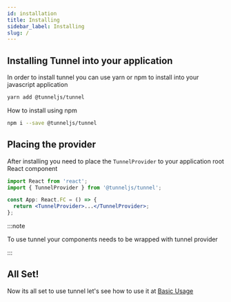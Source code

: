 ```yaml
---
id: installation
title: Installing
sidebar_label: Installing
slug: /
---
```


## Installing Tunnel into your application

In order to install tunnel you can use yarn or npm to install into your javascript application

```sh
yarn add @tunneljs/tunnel
```

How to install using npm

```sh
npm i --save @tunneljs/tunnel
```

## Placing the provider

After installing you need to place the `TunnelProvider` to your application root React component

```jsx
import React from 'react';
import { TunnelProvider } from '@tunneljs/tunnel';

const App: React.FC = () => {
  return <TunnelProvider>...</TunnelProvider>;
};
```

:::note

To use tunnel your components needs to be wrapped with tunnel provider

:::

## All Set!

Now its all set to use tunnel let's see how to use it at [Basic Usage](simple.md)
